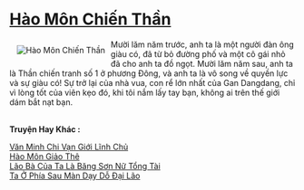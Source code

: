 <a href="https://truyentiki.com/hao-mon-chien-than.33628/" title="Hào Môn Chiến Thần"><h1>Hào Môn Chiến Thần</h1></a><div style="display:table"><img align="right" style="float: left; padding: 10px;" src="https://truyentiki.com/a/img/str/src/33628.jpg" alt="Hào Môn Chiến Thần">Mười lăm năm trước, anh ta là một người đàn ông giàu có, đã từ bỏ đường phố và một cô gái nhỏ đã cho anh ta đồ ngọt. Mười lăm năm sau, anh ta là Thần chiến tranh số 1 ở phương Đông, và anh ta là vô song về quyền lực và sự giàu có! Sự trở lại của nhà vua, con rể lớn nhất của Gan Dangdang, chỉ vì lòng tốt của viên kẹo đó, khi tôi nắm lấy tay bạn, không ai trên thế giới dám bắt nạt bạn.</div><p><br><b>Truyện Hay Khác :</b></p><a href="https://truyentiki.com/van-minh-chi-van-gioi-linh-chu.33627/" alt="Văn Minh Chi Vạn Giới Lĩnh Chủ">Văn Minh Chi Vạn Giới Lĩnh Chủ</a><br/><a href="https://medium.com/@hoangminhquan16819844/h%C3%A0o-m%C3%B4n-gi%E1%BA%A3o-th%C3%AA-7c2460479530" alt="Hào Môn Giảo Thê">Hào Môn Giảo Thê</a><br/><a href="https://github.com/nownovels/top500/tree/master/truyenhay/33518/" alt="Lão Bà Của Ta Là Băng Sơn Nữ Tổng Tài">Lão Bà Của Ta Là Băng Sơn Nữ Tổng Tài</a><br/><a href="https://github.com/nownovels/top500/tree/master/truyenhay/33560/" alt="Ta Ở Phía Sau Màn Dạy Dỗ Đại Lão">Ta Ở Phía Sau Màn Dạy Dỗ Đại Lão</a><br/>